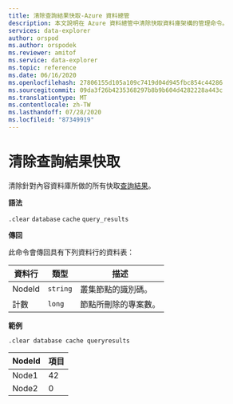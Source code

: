```yaml
---
title: 清除查詢結果快取-Azure 資料總管
description: 本文說明在 Azure 資料總管中清除快取資料庫架構的管理命令。
services: data-explorer
author: orspod
ms.author: orspodek
ms.reviewer: amitof
ms.service: data-explorer
ms.topic: reference
ms.date: 06/16/2020
ms.openlocfilehash: 27806155d105a109c7419d04d945fbc854c44286
ms.sourcegitcommit: 09da3f26b4235368297b8b9b604d4282228a443c
ms.translationtype: MT
ms.contentlocale: zh-TW
ms.lasthandoff: 07/28/2020
ms.locfileid: "87349919"
---
```

# <a name="clear-query-results-cache"></a>清除查詢結果快取

清除針對內容資料庫所做的所有快取[查詢結果](../query/query-results-cache.md)。

**語法**

`.clear` `database` `cache` `query_results`

**傳回**

此命令會傳回具有下列資料行的資料表：

|資料行    |類型    |描述
|---|---|---
|NodeId|`string`|叢集節點的識別碼。
|計數|`long`|節點所刪除的專案數。

**範例**

```kusto
.clear database cache queryresults
```

|NodeId|項目|
|---|---|
|Node1|42
|Node2|0
